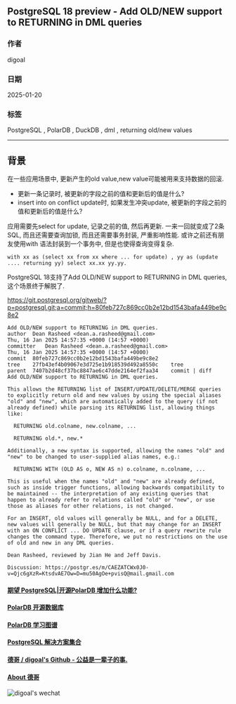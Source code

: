 ## PostgreSQL 18 preview - Add OLD/NEW support to RETURNING in DML queries     
                                                                                            
### 作者                                                                
digoal                                                                
                                                                       
### 日期                                                                     
2025-01-20                                                           
                                                                    
### 标签                                                                  
PostgreSQL , PolarDB , DuckDB , dml , returning old/new values   
                                                                                           
----                                                                    
                                                                                  
## 背景    
在一些应用场景中, 更新产生的old value,new value可能被用来支持数据的回滚.   
- 更新一条记录时, 被更新的字段之前的值和更新后的值是什么?  
- insert into on conflict update时, 如果发生冲突update, 被更新的字段之前的值和更新后的值是什么?    
  
应用需要先select for update, 记录之前的值, 然后再更新. 一来一回就变成了2条SQL, 而且还需要查询加锁, 而且还需要事务封装, 严重影响性能. 或许之前还有朋友使用with 语法封装到一个事务中, 但是也使得查询变得复杂.     
```  
with xx as (select xx from xx where ... for update) , yy as (update .... returning yy) select xx.xx yy.yy.  
```   
  
PostgreSQL 18支持了Add OLD/NEW support to RETURNING in DML queries, 这个场景终于解脱了.    
  
https://git.postgresql.org/gitweb/?p=postgresql.git;a=commit;h=80feb727c869cc0b2e12bd1543bafa449be9c8e2  
```  
Add OLD/NEW support to RETURNING in DML queries.  
author	Dean Rasheed <dean.a.rasheed@gmail.com>	  
Thu, 16 Jan 2025 14:57:35 +0000 (14:57 +0000)  
committer	Dean Rasheed <dean.a.rasheed@gmail.com>	  
Thu, 16 Jan 2025 14:57:35 +0000 (14:57 +0000)  
commit	80feb727c869cc0b2e12bd1543bafa449be9c8e2  
tree	27fb43ef4b09067e3d725e1b918539d492a8550c	tree  
parent	7407b2d48cf37bc8847ae6c47dde2164ef2faa34	commit | diff  
Add OLD/NEW support to RETURNING in DML queries.  
  
This allows the RETURNING list of INSERT/UPDATE/DELETE/MERGE queries  
to explicitly return old and new values by using the special aliases  
"old" and "new", which are automatically added to the query (if not  
already defined) while parsing its RETURNING list, allowing things  
like:  
  
  RETURNING old.colname, new.colname, ...  
  
  RETURNING old.*, new.*   
  
Additionally, a new syntax is supported, allowing the names "old" and  
"new" to be changed to user-supplied alias names, e.g.:  
  
  RETURNING WITH (OLD AS o, NEW AS n) o.colname, n.colname, ...  
  
This is useful when the names "old" and "new" are already defined,  
such as inside trigger functions, allowing backwards compatibility to  
be maintained -- the interpretation of any existing queries that  
happen to already refer to relations called "old" or "new", or use  
those as aliases for other relations, is not changed.  
  
For an INSERT, old values will generally be NULL, and for a DELETE,  
new values will generally be NULL, but that may change for an INSERT  
with an ON CONFLICT ... DO UPDATE clause, or if a query rewrite rule  
changes the command type. Therefore, we put no restrictions on the use  
of old and new in any DML queries.  
  
Dean Rasheed, reviewed by Jian He and Jeff Davis.  
  
Discussion: https://postgr.es/m/CAEZATCWx0J0-v=Qjc6gXzR=KtsdvAE7Ow=D=mu50AgOe+pvisQ@mail.gmail.com  
```  
  
    
  
#### [期望 PostgreSQL|开源PolarDB 增加什么功能?](https://github.com/digoal/blog/issues/76 "269ac3d1c492e938c0191101c7238216")
  
  
#### [PolarDB 开源数据库](https://openpolardb.com/home "57258f76c37864c6e6d23383d05714ea")
  
  
#### [PolarDB 学习图谱](https://www.aliyun.com/database/openpolardb/activity "8642f60e04ed0c814bf9cb9677976bd4")
  
  
#### [PostgreSQL 解决方案集合](../201706/20170601_02.md "40cff096e9ed7122c512b35d8561d9c8")
  
  
#### [德哥 / digoal's Github - 公益是一辈子的事.](https://github.com/digoal/blog/blob/master/README.md "22709685feb7cab07d30f30387f0a9ae")
  
  
#### [About 德哥](https://github.com/digoal/blog/blob/master/me/readme.md "a37735981e7704886ffd590565582dd0")
  
  
![digoal's wechat](../pic/digoal_weixin.jpg "f7ad92eeba24523fd47a6e1a0e691b59")
  
